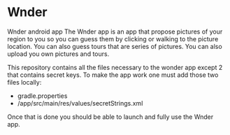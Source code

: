 # Wnder
Wnder android app
The Wnder app is an app that propose pictures of your region to you so you can guess them by clicking or 
walking to the picture location. You can also guess tours that are series of pictures. You can also upload 
you own pictures and tours.

This repository contains all the files necessary to the wonder app except 2 that contains secret keys.
To make the app work one must add those two files locally:

- gradle.properties
- /app/src/main/res/values/secretStrings.xml

Once that is done you should be able to launch and fully use the Wnder app.
